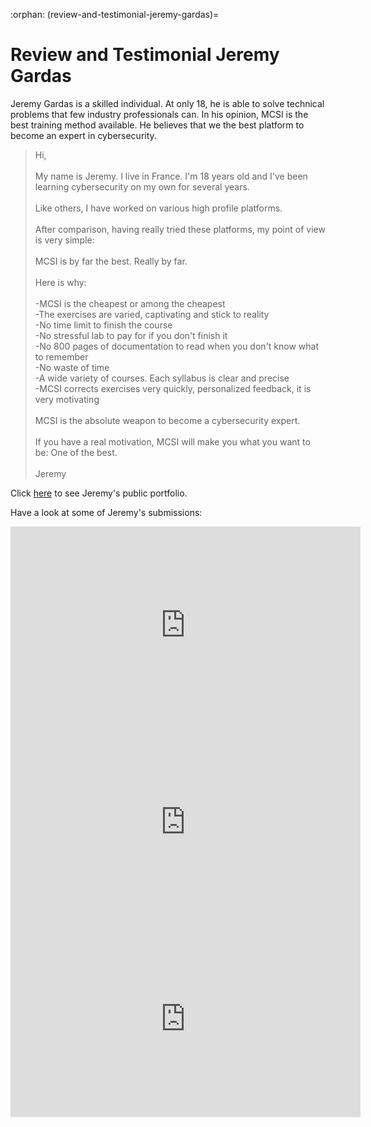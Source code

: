 :orphan:
(review-and-testimonial-jeremy-gardas)=
# Review and Testimonial Jeremy Gardas
 
Jeremy Gardas is a skilled individual. At only 18, he is able to solve technical problems that few industry professionals can. In his opinion, MCSI is the best training method available. He believes that we the best platform to become an expert in cybersecurity. 

<blockquote class="blockquote-yellow">
Hi,<br/>
<br/>
My name is Jeremy. I live in France. I'm 18 years old and I've been learning cybersecurity on my own for several years.<br/>
<br/>
Like others, I have worked on various high profile platforms. 
<br/
I was also one of the youngest in the world to get one of the most recognized certifications: I tried harder :)
...<br/>
<br/>
After comparison, having really tried these platforms, my point of view is very simple:
<br/>
<br/>
MCSI is by far the best. Really by far.<br/>
<br/>
Here is why:<br/>
<br/>
-MCSI is the cheapest or among the cheapest<br/>
-The exercises are varied, captivating and stick to reality<br/>
-No time limit to finish the course<br/>
-No stressful lab to pay for if you don't finish it<br/>
-No 800 pages of documentation to read when you don't know what to remember<br/>
-No waste of time<br/>
-A wide variety of courses. Each syllabus is clear and precise<br/>
-MCSI corrects exercises very quickly, personalized feedback, it is very motivating<br/>
<br/>
MCSI is the absolute weapon to become a cybersecurity expert.<br/>
<br/>
If you have a real motivation, MCSI will make you what you want to be: One of the best.<br/>
<br/>
Jeremy
</blockquote>

Click [here](https://students.mosse-institute.com/student/9arEjhf18Wdej3PFcVKAaQBWK322) to see Jeremy's public portfolio.

Have a look at some of Jeremy's submissions:

<iframe width="560" height="315" src="https://www.youtube.com/embed/RHF-F_rwC7M" title="YouTube video player" frameborder="0" allow="accelerometer; autoplay; clipboard-write; encrypted-media; gyroscope; picture-in-picture" allowfullscreen></iframe>

<iframe width="560" height="315" src="https://www.youtube.com/embed/TrJCHPca3Io" title="YouTube video player" frameborder="0" allow="accelerometer; autoplay; clipboard-write; encrypted-media; gyroscope; picture-in-picture" allowfullscreen></iframe>

<iframe width="560" height="315" src="https://www.youtube.com/embed/YxZCBqWSPiw" title="YouTube video player" frameborder="0" allow="accelerometer; autoplay; clipboard-write; encrypted-media; gyroscope; picture-in-picture" allowfullscreen></iframe>